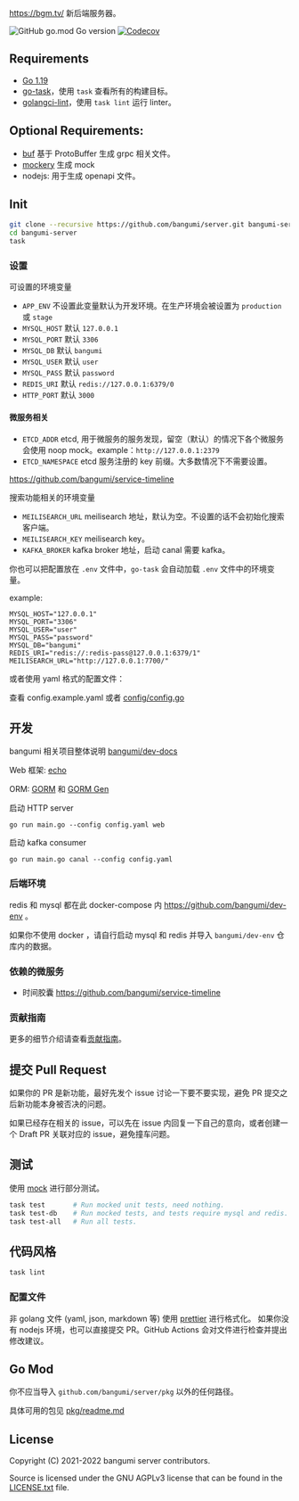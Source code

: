<https://bgm.tv/> 新后端服务器。

![GitHub go.mod Go version](https://img.shields.io/github/go-mod/go-version/Bangumi/server?style=flat-square)
[![Codecov](https://img.shields.io/codecov/c/github/Bangumi/server?style=flat-square)](https://app.codecov.io/gh/Bangumi/server)

## Requirements

- [Go 1.19](https://go.dev/)
- [go-task](https://taskfile.dev/installation/)，使用 `task` 查看所有的构建目标。
- [golangci-lint](https://golangci-lint.run/)，使用 `task lint` 运行 linter。

## Optional Requirements:

- [buf](https://buf.build/) 基于 ProtoBuffer 生成 grpc 相关文件。
- [mockery](https://github.com/vektra/mockery) 生成 mock
- nodejs: 用于生成 openapi 文件。

## Init

```bash
git clone --recursive https://github.com/bangumi/server.git bangumi-server
cd bangumi-server
task
```

### 设置

可设置的环境变量

- `APP_ENV` 不设置此变量默认为开发环境。在生产环境会被设置为 `production` 或 `stage`
- `MYSQL_HOST` 默认 `127.0.0.1`
- `MYSQL_PORT` 默认 `3306`
- `MYSQL_DB` 默认 `bangumi`
- `MYSQL_USER` 默认 `user`
- `MYSQL_PASS` 默认 `password`
- `REDIS_URI` 默认 `redis://127.0.0.1:6379/0`
- `HTTP_PORT` 默认 `3000`

#### 微服务相关

- `ETCD_ADDR` etcd, 用于微服务的服务发现，留空（默认）的情况下各个微服务会使用 noop mock。example：`http://127.0.0.1:2379`
- `ETCD_NAMESPACE` etcd 服务注册的 key 前缀。大多数情况下不需要设置。

https://github.com/bangumi/service-timeline

搜索功能相关的环境变量

- `MEILISEARCH_URL` meilisearch 地址，默认为空。不设置的话不会初始化搜索客户端。
- `MEILISEARCH_KEY` meilisearch key。
- `KAFKA_BROKER` kafka broker 地址，启动 canal 需要 kafka。

你也可以把配置放在 `.env` 文件中，`go-task` 会自动加载 `.env` 文件中的环境变量。

example:

```text
MYSQL_HOST="127.0.0.1"
MYSQL_PORT="3306"
MYSQL_USER="user"
MYSQL_PASS="password"
MYSQL_DB="bangumi"
REDIS_URI="redis://:redis-pass@127.0.0.1:6379/1"
MEILISEARCH_URL="http://127.0.0.1:7700/"
```

或者使用 yaml 格式的配置文件：

查看 config.example.yaml 或者 [config/config.go](https://github.com/bangumi/server/blob/master/config/config.go)

## 开发

bangumi 相关项目整体说明 [bangumi/dev-docs](https://github.com/bangumi/dev-docs)

Web 框架: [echo](https://echo.labstack.com/)

ORM: [GORM](https://github.com/go-gorm/gorm) 和 [GORM Gen](https://github.com/go-gorm/gen)

启动 HTTP server

```shell
go run main.go --config config.yaml web
```

启动 kafka consumer

```shell
go run main.go canal --config config.yaml
```

### 后端环境

redis 和 mysql 都在此 docker-compose 内 <https://github.com/bangumi/dev-env> 。

如果你不使用 docker ，请自行启动 mysql 和 redis 并导入 `bangumi/dev-env` 仓库内的数据。

### 依赖的微服务

- 时间胶囊 https://github.com/bangumi/service-timeline

### 贡献指南

更多的细节介绍请查看[贡献指南](./.github/contributing.md)。

## 提交 Pull Request

如果你的 PR 是新功能，最好先发个 issue 讨论一下要不要实现，避免 PR 提交之后新功能本身被否决的问题。

如果已经存在相关的 issue，可以先在 issue 内回复一下自己的意向，或者创建一个 Draft PR 关联对应的 issue，避免撞车问题。

## 测试

使用 [mock](./internal/mocks/) 进行部分测试。

```bash
task test       # Run mocked unit tests, need nothing.
task test-db    # Run mocked tests, and tests require mysql and redis. alias for `TEST_MYSQL=1 TEST_REDIS=1 task test`
task test-all   # Run all tests.
```

## 代码风格

```bash
task lint
```

### 配置文件

非 golang 文件 (yaml, json, markdown 等) 使用 [prettier](https://prettier.io/) 进行格式化。
如果你没有 nodejs 环境，也可以直接提交 PR。GitHub Actions 会对文件进行检查并提出修改建议。

## Go Mod

你不应当导入 `github.com/bangumi/server/pkg` 以外的任何路径。

具体可用的包见 [pkg/readme.md](./pkg)

## License

Copyright (C) 2021-2022 bangumi server contributors.

Source is licensed under the GNU AGPLv3 license that can be found in
the [LICENSE.txt](https://github.com/bangumi/server/blob/master/LICENSE.txt) file.
